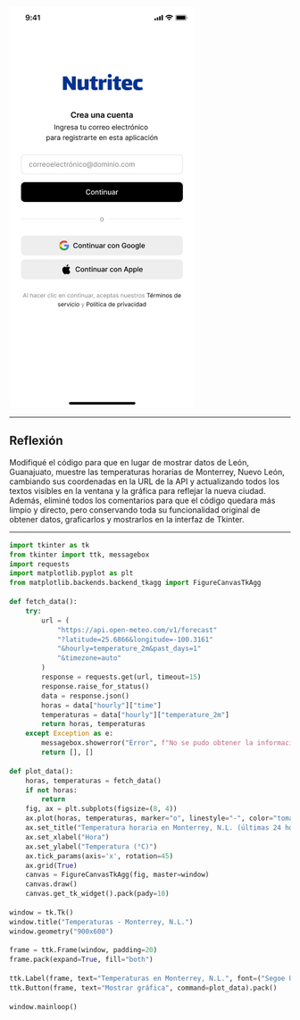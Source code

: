 ![Ventana de Bienvenida](BocetoP.png)

---

## Reflexión
Modifiqué el código para que en lugar de mostrar datos de León, Guanajuato, muestre las temperaturas horarias de Monterrey, Nuevo León, cambiando sus coordenadas en la URL de la API y actualizando todos los textos visibles en la ventana y la gráfica para reflejar la nueva ciudad. Además, eliminé todos los comentarios para que el código quedara más limpio y directo, pero conservando toda su funcionalidad original de obtener datos, graficarlos y mostrarlos en la interfaz de Tkinter.

---

```python
import tkinter as tk
from tkinter import ttk, messagebox
import requests
import matplotlib.pyplot as plt
from matplotlib.backends.backend_tkagg import FigureCanvasTkAgg

def fetch_data():
    try:
        url = (
            "https://api.open-meteo.com/v1/forecast"
            "?latitude=25.6866&longitude=-100.3161"
            "&hourly=temperature_2m&past_days=1"
            "&timezone=auto"
        )
        response = requests.get(url, timeout=15)
        response.raise_for_status()
        data = response.json()
        horas = data["hourly"]["time"]
        temperaturas = data["hourly"]["temperature_2m"]
        return horas, temperaturas
    except Exception as e:
        messagebox.showerror("Error", f"No se pudo obtener la información:\n{e}")
        return [], []

def plot_data():
    horas, temperaturas = fetch_data()
    if not horas:
        return
    fig, ax = plt.subplots(figsize=(8, 4))
    ax.plot(horas, temperaturas, marker="o", linestyle="-", color="tomato")
    ax.set_title("Temperatura horaria en Monterrey, N.L. (últimas 24 horas)")
    ax.set_xlabel("Hora")
    ax.set_ylabel("Temperatura (°C)")
    ax.tick_params(axis='x', rotation=45)
    ax.grid(True)
    canvas = FigureCanvasTkAgg(fig, master=window)
    canvas.draw()
    canvas.get_tk_widget().pack(pady=10)

window = tk.Tk()
window.title("Temperaturas - Monterrey, N.L.")
window.geometry("900x600")

frame = ttk.Frame(window, padding=20)
frame.pack(expand=True, fill="both")

ttk.Label(frame, text="Temperaturas en Monterrey, N.L.", font=("Segoe UI", 16, "bold")).pack(pady=10)
ttk.Button(frame, text="Mostrar gráfica", command=plot_data).pack()

window.mainloop()
